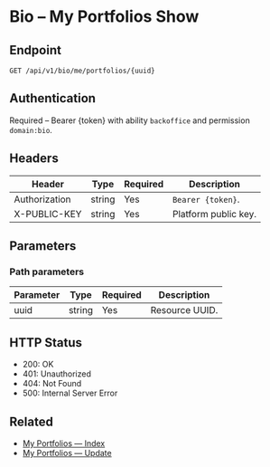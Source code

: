 # Bio – My Portfolios Show

## Endpoint

```
GET /api/v1/bio/me/portfolios/{uuid}
```

## Authentication

Required – Bearer {token} with ability `backoffice` and permission `domain:bio`.

## Headers

| Header           | Type   | Required | Description |
| ---------------- | ------ | -------- | ----------- |
| Authorization    | string | Yes      | `Bearer {token}`. |
| X-PUBLIC-KEY     | string | Yes      | Platform public key. |

## Parameters

### Path parameters

| Parameter | Type   | Required | Description |
| --------- | ------ | -------- | ----------- |
| uuid      | string | Yes      | Resource UUID. |

## HTTP Status

- 200: OK
- 401: Unauthorized
- 404: Not Found
- 500: Internal Server Error

## Related

- [My Portfolios — Index](MyPortfoliosIndex.md)
- [My Portfolios — Update](MyPortfoliosUpdate.md)
